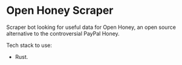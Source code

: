 # Open Honey Scraper
Scraper bot looking for useful data for Open Honey, an open source alternative to the controversial PayPal Honey.

Tech stack to use:
- Rust.
